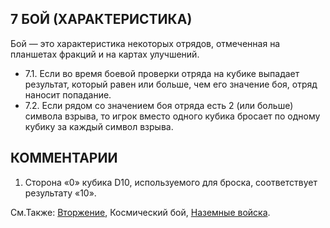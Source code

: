 7 БОЙ (ХАРАКТЕРИСТИКА)
---

Бой — это характеристика некоторых отрядов, отмеченная на планшетах фракций и на картах улучшений.
* 7.1. Если во время боевой проверки отряда на кубике выпадает результат, который равен или больше, чем его значение боя, отряд наносит попадание.
* 7.2. Если рядом со значением боя отряда есть 2 (или больше) символа взрыва, то игрок вместо одного кубика бросает по одному кубику за каждый символ взрыва.

КОММЕНТАРИИ
---
1) Сторона «0» кубика D10, используемого для броска, соответствует результату «10».

См.Также: [Вторжение](invasion.md), Космический бой, [Наземные войска](ground_forces.md).
